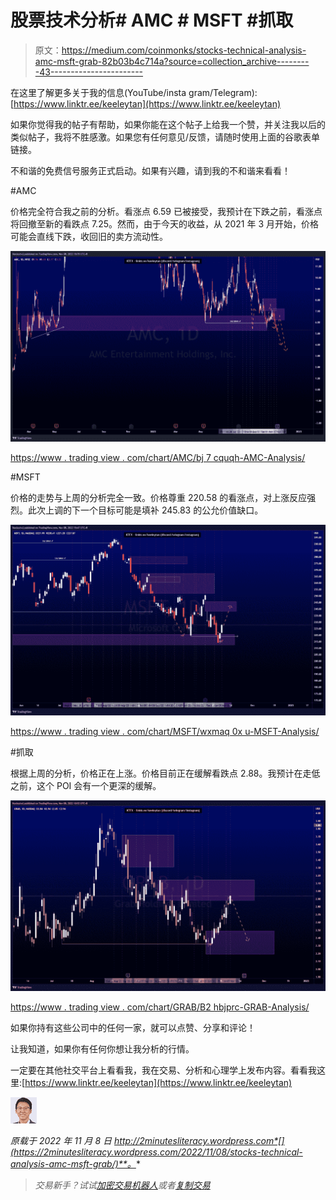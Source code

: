 # 股票技术分析# AMC # MSFT #抓取

> 原文：<https://medium.com/coinmonks/stocks-technical-analysis-amc-msft-grab-82b03b4c714a?source=collection_archive---------43----------------------->

在这里了解更多关于我的信息(YouTube/insta gram/Telegram):[https://www.linktr.ee/keeleytan](https://www.linktr.ee/keeleytan)

如果你觉得我的帖子有帮助，如果你能在这个帖子上给我一个赞，并关注我以后的类似帖子，我将不胜感激。如果您有任何意见/反馈，请随时使用上面的谷歌表单链接。

不和谐的免费信号服务正式启动。如果有兴趣，请到我的不和谐来看看！

#AMC

价格完全符合我之前的分析。看涨点 6.59 已被接受，我预计在下跌之前，看涨点将回撤至新的看跌点 7.25。然而，由于今天的收益，从 2021 年 3 月开始，价格可能会直线下跌，收回旧的卖方流动性。

![](img/6acdd8d0834a822bb7a40eace8967882.png)

[https://www . trading view . com/chart/AMC/bj 7 cquqh-AMC-Analysis/](https://www.tradingview.com/chart/AMC/bJ7CqUqh-AMC-Analysis/)

#MSFT

价格的走势与上周的分析完全一致。价格尊重 220.58 的看涨点，对上涨反应强烈。此次上调的下一个目标可能是填补 245.83 的公允价值缺口。

![](img/48c364499d3cb8bebc1985e36fdec21b.png)

[https://www . trading view . com/chart/MSFT/wxmaq 0x u-MSFT-Analysis/](https://www.tradingview.com/chart/MSFT/Wxmaq0xu-MSFT-Analysis/)

#抓取

根据上周的分析，价格正在上涨。价格目前正在缓解看跌点 2.88。我预计在走低之前，这个 POI 会有一个更深的缓解。

![](img/2b69a7ae6b91e4eda0b0a99f3ea969e1.png)

[https://www . trading view . com/chart/GRAB/B2 hbjprc-GRAB-Analysis/](https://www.tradingview.com/chart/GRAB/b2hbjprC-GRAB-Analysis/)

如果你持有这些公司中的任何一家，就可以点赞、分享和评论！

让我知道，如果你有任何你想让我分析的行情。

一定要在其他社交平台上看看我，我在交易、分析和心理学上发布内容。看看我这里:[https://www.linktr.ee/keeleytan](https://www.linktr.ee/keeleytan)

![](img/6573d092f729a083f0f27b9bdcb0e0c6.png)

*原载于 2022 年 11 月 8 日 http://2minutesliteracy.wordpress.com*[](https://2minutesliteracy.wordpress.com/2022/11/08/stocks-technical-analysis-amc-msft-grab/)**。**

> *交易新手？试试[加密交易机器人](/coinmonks/crypto-trading-bot-c2ffce8acb2a)或者[复制交易](/coinmonks/top-10-crypto-copy-trading-platforms-for-beginners-d0c37c7d698c)*